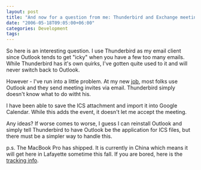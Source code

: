 ```yaml
---
layout: post
title: "And now for a question from me: Thunderbird and Exchange meeting invites"
date: "2006-05-18T09:05:00+06:00"
categories: Development 
tags: 
---
```


So here is an interesting question. I use Thunderbird as my email client since Outlook tends to get "icky" when you have a few too many emails. While Thunderbird has it's own quirks, I've gotten quite used to it and will never switch back to Outlook.

However - I've run into a little problem. At my new <a href="http://www.roundpeg.com">job</a>, most folks use Outlook and they send meeting invites via email. Thunderbird simply doesn't know what to do witht his. 

I have been able to save the ICS attachment and import it into Google Calendar. While this adds the event, it doesn't let me accept the meeting. 

Any ideas? If worse comes to worse, I guess I can reinstall Outlook and simply tell Thunderbird to have Outlook be the application for ICS files, but there must be a simpler way to handle this.

p.s. The MacBook Pro has shipped. It is currently in China which means it will get here in Lafayette sometime this fall. If you are bored, here is the <a href="http://www.fedex.com/Tracking/Detail?ascend_header=1&totalPieceNum=&clienttype=dotcom&requestNotify=true&snbr=0&emailResults=false&cntry_code=us&tracknumber_list=701095977354&language=english&trackNum=701095977354&pieceNum=">tracking info</a>.